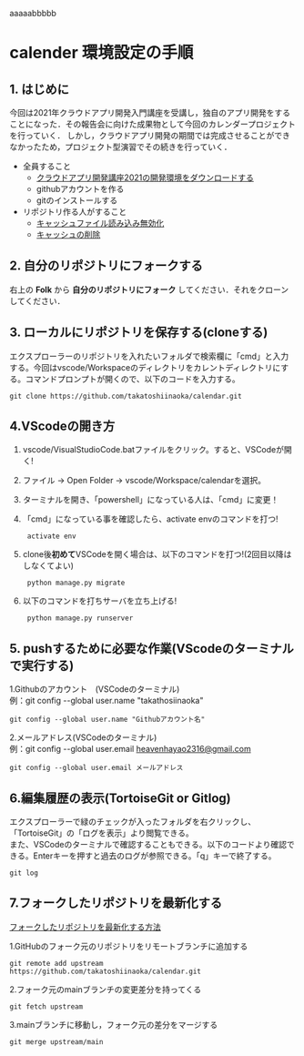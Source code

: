 aaaaabbbbb

# calender 環境設定の手順

## 1. はじめに
今回は2021年クラウドアプリ開発入門講座を受講し，独自のアプリ開発をすることになった．その報告会に向けた成果物として今回のカレンダープロジェクトを行っていく．
しかし，クラウドアプリ開発の期間では完成させることができなかったため，プロジェクト型演習でその続きを行っていく．
* 全員すること
    * [クラウドアプリ開発講座2021の開発環境をダウンロードする](Document/make_env.md)
    * githubアカウントを作る
    * gitのインストールする
* リポジトリ作る人がすること
    * [キャッシュファイル読み込み無効化](https://note.com/masato1230/n/na63ac4e7ccdd)
    * [キャッシュの削除](https://qiita.com/fuwamaki/items/3ed021163e50beab7154)


## 2. 自分のリポジトリにフォークする
右上の **Folk** から **自分のリポジトリにフォーク** してください．それをクローンしてください．


## 3. ローカルにリポジトリを保存する(cloneする)
エクスプローラーのリポジトリを入れたいフォルダで検索欄に「cmd」と入力する。今回はvscode/Workspaceのディレクトリをカレントディレクトリにする。コマンドプロンプトが開くので、以下のコードを入力する。
    

    git clone https://github.com/takatoshiinaoka/calendar.git
    
## 4.VScodeの開き方
1. vscode/VisualStudioCode.batファイルをクリック。すると、VSCodeが開く!
2. ファイル → Open Folder → vscode/Workspace/calendarを選択。
3. ターミナルを開き、「powershell」になっている人は、「cmd」に変更！
4. 「cmd」になっている事を確認したら、activate envのコマンドを打つ!      

        activate env

4. clone後**初めて**VSCodeを開く場合は、以下のコマンドを打つ!(2回目以降はしなくてよい)
   
        python manage.py migrate
5. 以下のコマンドを打ちサーバを立ち上げる!

        python manage.py runserver

    


## 5. pushするために必要な作業(VScodeのターミナルで実行する)
1.Githubのアカウント　(VSCodeのターミナル)  
例：git config --global user.name "takathosiinaoka"

    git config --global user.name "Githubアカウント名"  　 


2.メールアドレス(VSCodeのターミナル)  
例：git config --global user.email heavenhayao2316@gmail.com  

    git config --global user.email メールアドレス

## 6.編集履歴の表示(TortoiseGit or Gitlog)
エクスプローラーで緑のチェックが入ったフォルダを右クリックし、「TortoiseGit」の「ログを表示」より閲覧できる。  
また、VSCodeのターミナルで確認することもできる。以下のコードより確認できる。Enterキーを押すと過去のログが参照できる。「q」キーで終了する。


    git log
   
## 7.フォークしたリポジトリを最新化する
[フォークしたリポジトリを最新化する方法](https://qiita.com/Nossa/items/ace2ab802adc85f86b20)


1.GitHubのフォーク元のリポジトリをリモートブランチに追加する

    git remote add upstream https://github.com/takatoshiinaoka/calendar.git

2.フォーク元のmainブランチの変更差分を持ってくる

    git fetch upstream

3.mainブランチに移動し，フォーク元の差分をマージする

    git merge upstream/main

  

  
   

   
   
